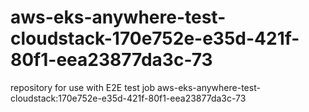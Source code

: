 # aws-eks-anywhere-test-cloudstack-170e752e-e35d-421f-80f1-eea23877da3c-73
repository for use with E2E test job aws-eks-anywhere-test-cloudstack:170e752e-e35d-421f-80f1-eea23877da3c-73

